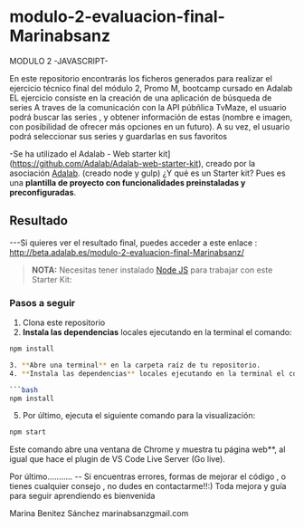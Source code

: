 # modulo-2-evaluacion-final-Marinabsanz
MODULO 2    -JAVASCRIPT- 

En este repositorio encontrarás los ficheros generados para realizar el ejercicio técnico final del módulo 2, Promo M, bootcamp cursado en Adalab
EL ejercicio consiste en la creación de una aplicación de búsqueda de series
A traves de la comunicación con la API púbñlica TvMaze, el usuario podrá buscar las series , y obtener información de estas (nombre e imagen, con posibilidad de ofrecer más opciones en un futuro).
A su vez, el usuario podrá seleccionar sus series y guardarlas en sus favoritos



-Se ha utilizado el Adalab - Web starter kit](https://github.com/Adalab/Adalab-web-starter-kit), creado por la asociación [Adalab](https://adalab.es/). (creado node y gulp)
¿Y qué es un Starter kit? Pues es una **plantilla de proyecto con funcionalidades preinstaladas y preconfiguradas**.


## Resultado
---Si quieres ver el resultado final, puedes acceder a este enlace :  http://beta.adalab.es/modulo-2-evaluacion-final-Marinabsanz/


> **NOTA:** Necesitas tener instalado [Node JS](https://nodejs.org/) para trabajar con este Starter Kit:

### Pasos a seguir

1. Clona este repositorio
2. **Instala las dependencias** locales ejecutando en la terminal el comando:

```bash
npm install

3. **Abre una terminal** en la carpeta raíz de tu repositorio.
4. **Instala las dependencias** locales ejecutando en la terminal el comando:

```bash
npm install
```

5. Por último, ejecuta el siguiente comando para  la visualización:

```bash
npm start
```
Este comando abre una ventana de Chrome y muestra tu página web**, al igual que hace el plugin de VS Code Live Server (Go live).



Por último...........
-- Si encuentras errores, formas de mejorar el código , o tienes cualquier consejo , no dudes en contactarme!!:)
Toda mejora y guía para seguir aprendiendo es bienvenida



Marina Benitez Sánchez
marinabsanzgmail.com
